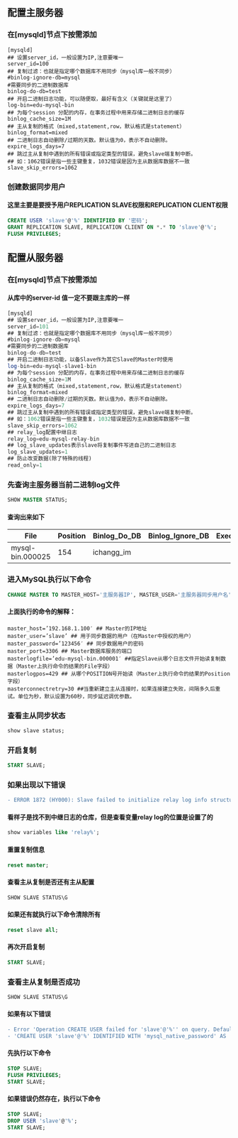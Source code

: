 ## 配置主服务器
### 在[mysqld]节点下按需添加
```shell
[mysqld]
## 设置server_id，一般设置为IP,注意要唯一
server_id=100
## 复制过滤：也就是指定哪个数据库不用同步（mysql库一般不同步）
#binlog-ignore-db=mysql
#需要同步的二进制数据库
binlog-do-db=test
## 开启二进制日志功能，可以随便取，最好有含义（关键就是这里了）
log-bin=edu-mysql-bin
## 为每个session 分配的内存，在事务过程中用来存储二进制日志的缓存
binlog_cache_size=1M
## 主从复制的格式（mixed,statement,row，默认格式是statement）
binlog_format=mixed
## 二进制日志自动删除/过期的天数。默认值为0，表示不自动删除。
expire_logs_days=7
## 跳过主从复制中遇到的所有错误或指定类型的错误，避免slave端复制中断。
## 如：1062错误是指一些主键重复，1032错误是因为主从数据库数据不一致
slave_skip_errors=1062
```
### 创建数据同步用户
#### 这里主要是要授予用户REPLICATION SLAVE权限和REPLICATION CLIENT权限
```sql
CREATE USER 'slave'@'%' IDENTIFIED BY '密码';
GRANT REPLICATION SLAVE, REPLICATION CLIENT ON *.* TO 'slave'@'%';
FLUSH PRIVILEGES;
```
## 配置从服务器

### 在[mysqld]节点下按需添加
#### 从库中的server-id 值一定不要跟主库的一样
```sql
[mysqld]
## 设置server_id，一般设置为IP,注意要唯一
server_id=101
## 复制过滤：也就是指定哪个数据库不用同步（mysql库一般不同步）
#binlog-ignore-db=mysql
#需要同步的二进制数据库
binlog-do-db=test
## 开启二进制日志功能，以备Slave作为其它Slave的Master时使用
log-bin=edu-mysql-slave1-bin
## 为每个session 分配的内存，在事务过程中用来存储二进制日志的缓存
binlog_cache_size=1M
## 主从复制的格式（mixed,statement,row，默认格式是statement）
binlog_format=mixed
## 二进制日志自动删除/过期的天数。默认值为0，表示不自动删除。
expire_logs_days=7
## 跳过主从复制中遇到的所有错误或指定类型的错误，避免slave端复制中断。
## 如：1062错误是指一些主键重复，1032错误是因为主从数据库数据不一致
slave_skip_errors=1062
## relay_log配置中继日志
relay_log=edu-mysql-relay-bin
## log_slave_updates表示slave将复制事件写进自己的二进制日志
log_slave_updates=1
## 防止改变数据(除了特殊的线程)
read_only=1
```
### 先查询主服务器当前二进制log文件
```sql
SHOW MASTER STATUS;
```
#### 查询出来如下
File | Position | Binlog_Do_DB | Binlog_Ignore_DB | Executed_Gtid_Set
|---------------|---------------|---------------|---------------|---------------|
mysql-bin.000025 | 154 | ichangg_im	

### 进入MySQL执行以下命令
```sql
CHANGE MASTER TO MASTER_HOST='主服务器IP', MASTER_USER='主服务器同步用户名', MASTER_PASSWORD='密码', MASTER_LOG_FILE='主MySQL二进制文件名', MASTER_LOG_POS=Position字段中数据;
```
#### 上面执行的命令的解释：
```
master_host=’192.168.1.100′ ## Master的IP地址
master_user=’slave’ ## 用于同步数据的用户（在Master中授权的用户）
master_password=’123456′ ## 同步数据用户的密码
master_port=3306 ## Master数据库服务的端口
masterlogfile=’edu-mysql-bin.000001′ ##指定Slave从哪个日志文件开始读复制数据（Master上执行命令的结果的File字段）
masterlogpos=429 ## 从哪个POSITION号开始读（Master上执行命令的结果的Position字段）
masterconnectretry=30 ##当重新建立主从连接时，如果连接建立失败，间隔多久后重试。单位为秒，默认设置为60秒，同步延迟调优参数。
```
### 查看主从同步状态
```sql
show slave status;
```

### 开启复制
```sql
START SLAVE;
```
### 如果出现以下错误
```diff
- ERROR 1872 (HY000): Slave failed to initialize relay log info structure from the repository
```
#### 看样子是找不到中继日志的仓库，但是查看变量relay log的位置是设置了的
```sql
show variables like 'relay%';
```
#### 重置复制信息
```sql
reset master;
```
#### 查看主从复制是否还有主从配置
```sql
SHOW SLAVE STATUS\G
```
#### 如果还有就执行以下命令清除所有
```sql
reset slave all;
```
#### 再次开启复制
```sql
START SLAVE;
```
### 查看主从复制是否成功
```sql
SHOW SLAVE STATUS\G
```
#### 如果有以下错误
```diff
- Error 'Operation CREATE USER failed for 'slave'@'%'' on query. Default database: ''. Query: 
- 'CREATE USER 'slave'@'%' IDENTIFIED WITH 'mysql_native_password' AS '*040A65A51A0B047A826CDE05448536015D471E15''
```
#### 先执行以下命令
```sql
STOP SLAVE;
FLUSH PRIVILEGES;
START SLAVE;
```
#### 如果错误仍然存在，执行以下命令
```sql
STOP SLAVE;
DROP USER 'slave'@'%';
START SLAVE;
```
